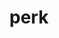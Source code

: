 ---
category: 4-letters
denotation: null
name: perk
reference_link: https://www.etymonline.com/word/perk
root_language: null
root_name: null
title: perk
type: free
word_sums:
- respelling: perk
  sum: 'Perk + '
---